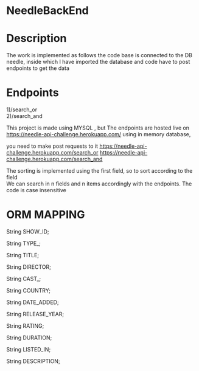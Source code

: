 # NeedleBackEnd
# Description

The work is implemented as follows the code base is connected to the DB needle, inside which I have imported the database and code have to post endpoints to get the data
# Endpoints
1)/search_or \
2)/search_and

This project is made using MYSQL , but The endpoints are hosted live on https://needle-api-challenge.herokuapp.com/ using in memory database,

you need to make post requests to it
https://needle-api-challenge.herokuapp.com/search_or
https://needle-api-challenge.herokuapp.com/search_and
 

The sorting is implemented using the first field, so to sort according to the field \
We can search in n fields and n items accordingly with the endpoints. 
The code is case insensitive

# ORM MAPPING

String SHOW_ID;

String TYPE_;

String TITLE;

String DIRECTOR;

String CAST_;

String COUNTRY;

String DATE_ADDED;

String RELEASE_YEAR;

String RATING;

String DURATION;

String LISTED_IN;

String DESCRIPTION;
